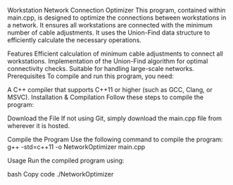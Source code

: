 Workstation Network Connection Optimizer
This program, contained within main.cpp, is designed to optimize the connections between workstations in a network. It ensures all workstations are connected with the minimum number of cable adjustments. It uses the Union-Find data structure to efficiently calculate the necessary operations.

Features
Efficient calculation of minimum cable adjustments to connect all workstations.
Implementation of the Union-Find algorithm for optimal connectivity checks.
Suitable for handling large-scale networks.
Prerequisites
To compile and run this program, you need:

A C++ compiler that supports C++11 or higher (such as GCC, Clang, or MSVC).
Installation & Compilation
Follow these steps to compile the program:

Download the File
If not using Git, simply download the main.cpp file from wherever it is hosted.

Compile the Program
Use the following command to compile the program:
g++ -std=c++11 -o NetworkOptimizer main.cpp

Usage
Run the compiled program using:

bash
Copy code
./NetworkOptimizer